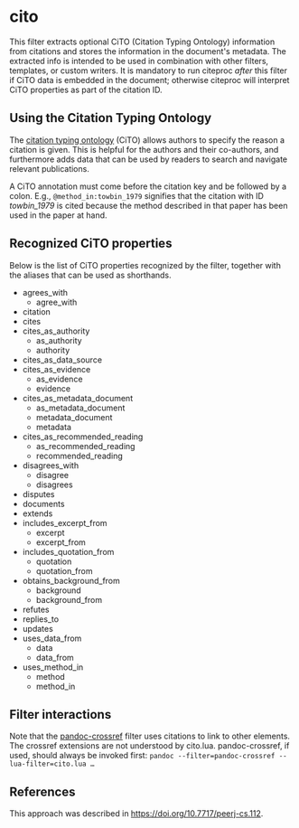 # cito

This filter extracts optional CiTO (Citation Typing Ontology)
information from citations and stores the information in the
document's metadata. The extracted info is intended to be used in
combination with other filters, templates, or custom writers. It
is mandatory to run citeproc *after* this filter if CiTO data is
embedded in the document; otherwise citeproc will interpret CiTO
properties as part of the citation ID.

## Using the Citation Typing Ontology

The [citation typing ontology] (CiTO) allows authors to specify the
reason a citation is given. This is helpful for the authors and
their co-authors, and furthermore adds data that can be used by
readers to search and navigate relevant publications.

A CiTO annotation must come before the citation key and be
followed by a colon. E.g., `@method_in:towbin_1979` signifies
that the citation with ID *towbin_1979* is cited because the
method described in that paper has been used in the paper at
hand.

[citation typing ontology]: http://purl.org/spar/cito

## Recognized CiTO properties

Below is the list of CiTO properties recognized by the filter,
together with the aliases that can be used as shorthands.

- agrees_with
  - agree_with
- citation
- cites
- cites_as_authority
  - as_authority
  - authority
- cites_as_data_source
- cites_as_evidence
  - as_evidence
  - evidence
- cites_as_metadata_document
  - as_metadata_document
  - metadata_document
  - metadata
- cites_as_recommended_reading
  - as_recommended_reading
  - recommended_reading
- disagrees_with
  - disagree
  - disagrees
- disputes
- documents
- extends
- includes_excerpt_from
  - excerpt
  - excerpt_from
- includes_quotation_from
  - quotation
  - quotation_from
- obtains_background_from
  - background
  - background_from
- refutes
- replies_to
- updates
- uses_data_from
  - data
  - data_from
- uses_method_in
  - method
  - method_in

## Filter interactions

Note that the [pandoc-crossref] filter uses citations to link to
other elements. The crossref extensions are not understood by
cito.lua. pandoc-crossref, if used, should always be invoked
first: `pandoc --filter=pandoc-crossref --lua-filter=cito.lua …`

[pandoc-crossref]: https://lierdakil.github.io/pandoc-crossref/

## References

This approach was described in <https://doi.org/10.7717/peerj-cs.112>.
